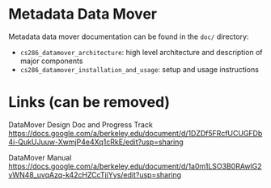 # Metadata Data Mover

Metadata data mover documentation can be found in the `doc/` directory:
- `cs286_datamover_architecture`: high level architecture and description of major components
- `cs286_datamover_installation_and_usage`: setup and usage instructions


# Links (can be removed)

DataMover Design Doc and Progress Track
https://docs.google.com/a/berkeley.edu/document/d/1DZDf5FRcfUCUGFDb4i-QukUJuuw-XwmjP4e4Xq1cRkE/edit?usp=sharing

DataMover Manual
https://docs.google.com/a/berkeley.edu/document/d/1a0m1LSO3B0RAwlG2vWN48_uvqAzq-k42cHZCcTjjYys/edit?usp=sharing
